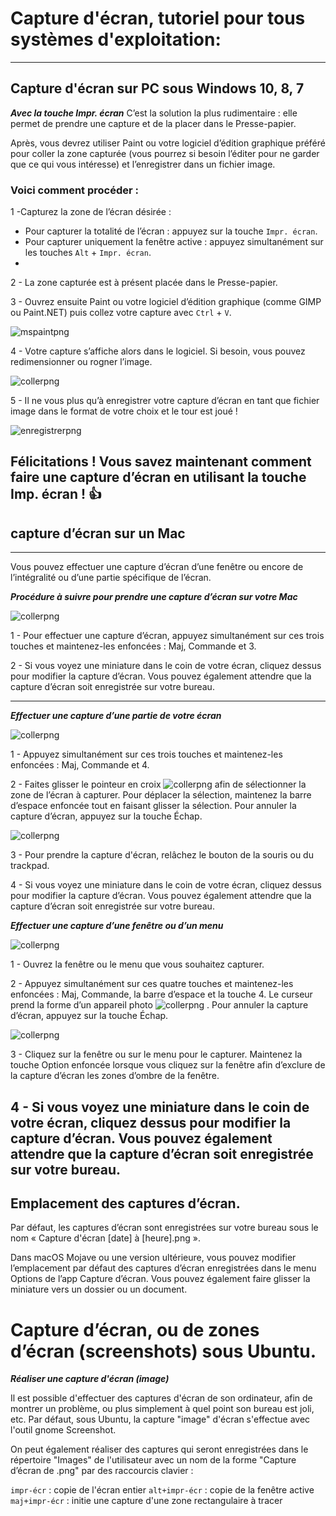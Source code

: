 # Capture d'écran, tutoriel pour tous systèmes d'exploitation:
---

## Capture d'écran sur PC sous Windows 10, 8, 7

***Avec la touche Impr. écran***
C’est la solution la plus rudimentaire : elle permet de prendre une capture et de la placer dans le Presse-papier.

Après, vous devrez utiliser Paint ou votre logiciel d’édition graphique préféré pour coller la zone capturée (vous pourrez si besoin l’éditer pour ne garder que ce qui vous intéresse) et l’enregistrer dans un fichier image.

### Voici comment procéder :

1 -Capturez la zone de l’écran désirée :

   - Pour capturer la totalité de l’écran : appuyez sur la touche ``Impr. écran``.
   - Pour capturer uniquement la fenêtre active : appuyez simultanément sur les touches ``Alt`` + ``Impr. écran``.
   -
2 - La zone capturée est à présent placée dans le Presse-papier.

3 - Ouvrez ensuite Paint ou votre logiciel d’édition graphique (comme GIMP ou Paint.NET) puis collez votre capture avec ``Ctrl`` + ``V``.

![mspaintpng](mspaint-coller-capture-ecran.png)

4 - Votre capture s’affiche alors dans le logiciel. Si besoin, vous pouvez redimensionner ou rogner l’image.

![collerpng](mspaint-capture-ecran-collee.png)

5 - Il ne vous plus qu’à enregistrer votre capture d’écran en tant que fichier image dans le format de votre choix et le tour est joué !

![enregistrerpng](enregistrer-capture-ecran-mspaint.png)

 **Félicitations ! Vous savez maintenant comment faire une capture d’écran en utilisant la touche Imp. écran ! 👍**
---

## capture d’écran sur un Mac
---
Vous pouvez effectuer une capture d’écran d’une fenêtre ou encore de l’intégralité ou d’une partie spécifique de l’écran.

***Procédure à suivre pour prendre une capture d’écran sur votre Mac***

![collerpng](mac-key-combo-diagram-shift-command-3.png)

1 - Pour effectuer une capture d’écran, appuyez simultanément sur ces trois touches et maintenez-les enfoncées : Maj, Commande et 3.

2 - Si vous voyez une miniature dans le coin de votre écran, cliquez dessus pour modifier la capture d’écran. Vous pouvez également attendre que la capture d’écran soit enregistrée sur votre bureau.

---

***Effectuer une capture d’une partie de votre écran***

![collerpng](mac-key-combo-diagram-shift-command-4.png)

1 - Appuyez simultanément sur ces trois touches et maintenez-les enfoncées : Maj, Commande et 4.

2 - Faites glisser le pointeur en croix ![collerpng](macos-mojave-screenshot-crosshair-inline-icon.png) afin de sélectionner la zone de l’écran à capturer. Pour déplacer la sélection, maintenez la barre d’espace enfoncée tout en faisant glisser la sélection. Pour annuler la capture d’écran, appuyez sur la touche Échap.

![collerpng](macos-catalina-safari-screenshot-portion.jpg)

3 - Pour prendre la capture d'écran, relâchez le bouton de la souris ou du trackpad.

4 - Si vous voyez une miniature dans le coin de votre écran, cliquez dessus pour modifier la capture d’écran. Vous pouvez également attendre que la capture d’écran soit enregistrée sur votre bureau.

***Effectuer une capture d’une fenêtre ou d’un menu***

![collerpng](mac-key-combo-diagram-shift-command-4-space.png)

1 - Ouvrez la fenêtre ou le menu que vous souhaitez capturer.

2 - Appuyez simultanément sur ces quatre touches et maintenez-les enfoncées : Maj, Commande, la barre d’espace et la touche 4. Le curseur prend la forme d’un appareil photo ![collerpng](macos-mojave-screenshot-window-inline-icon.png) . Pour annuler la capture d’écran, appuyez sur la touche Échap.

![collerpng](macos-catalina-safari-screenshot-window.jpg)

3 - Cliquez sur la fenêtre ou sur le menu pour le capturer. Maintenez la touche Option enfoncée lorsque vous cliquez sur la fenêtre afin d’exclure de la capture d’écran les zones d’ombre de la fenêtre.

4 - Si vous voyez une miniature dans le coin de votre écran, cliquez dessus pour modifier la capture d’écran. Vous pouvez également attendre que la capture d’écran soit enregistrée sur votre bureau.
---

## Emplacement des captures d’écran.

Par défaut, les captures d’écran sont enregistrées sur votre bureau sous le nom « Capture d'écran [date] à [heure].png ».

Dans macOS Mojave ou une version ultérieure, vous pouvez modifier l’emplacement par défaut des captures d’écran enregistrées dans le menu Options de l’app Capture d’écran. Vous pouvez également faire glisser la miniature vers un dossier ou un document.


# Capture d’écran, ou de zones d’écran (screenshots) sous Ubuntu.

***Réaliser une capture d'écran (image)***

Il est possible d'effectuer des captures d'écran de son ordinateur, afin de montrer un problème, ou plus simplement à quel point son bureau est joli, etc. Par défaut, sous Ubuntu, la capture "image" d'écran s'effectue avec l'outil gnome Screenshot.

On peut également réaliser des captures qui seront enregistrées dans le répertoire "Images" de l'utilisateur avec un nom de la forme "Capture d’écran de <date> <heure>.png" par des raccourcis clavier :

``impr-écr`` : copie de l'écran entier
``alt+impr-écr`` : copie de la fenêtre active
``maj+impr-écr`` : initie une capture d'une zone rectangulaire à tracer
